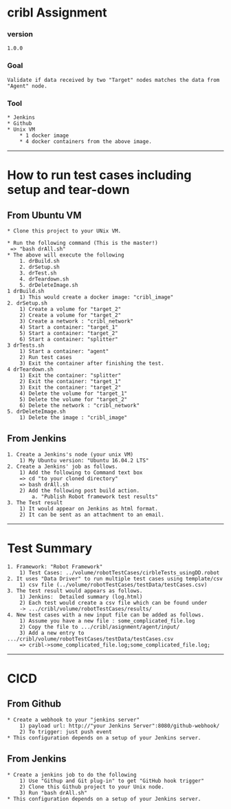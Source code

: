 # cribl Assignment
 

### version
    1.0.0

### Goal
    Validate if data received by two "Target" nodes matches the data from "Agent" node.

###  Tool
    * Jenkins
    * Github
    * Unix VM
        * 1 docker image
        * 4 docker containers from the above image.
---

# How to run test cases including setup and tear-down

## From Ubuntu VM
    * Clone this project to your UNix VM.
    
    * Run the following command (This is the master!)
     => "bash drAll.sh"
    * The above will execute the following
        1. drBuild.sh
        2. drSetup.sh
        3. drTest.sh
        4. drTeardown.sh
        5. drDeleteImage.sh
    1 drBuild.sh
        1) This would create a docker image: "cribl_image"
    2. drSetup.sh
        1) Create a volume for "target_2"
        2) Create a volume for "target_2"
        3) Create a network : "cribl_network"
        4) Start a container: "target_1"
        5) Start a container: "target_2"
        6) Start a container: "splitter"
    3 drTests.sh
        1) Start a container: "agent"
        2) Run test cases
        3) Exit the container after finishing the test.
    4 drTeardown.sh
        1) Exit the container: "splitter"
        2) Exit the container: "target_1"
        3) Exit the container: "target_2"
        4) Delete the volume for "target_1"
        5) Delete the volume for "target_2"
        6) Delete the network : "cribl_network"
    5. drDeleteImage.sh
        1) Delete the image : "cribl_image"
 
## From Jenkins
    1. Create a Jenkins's node (your unix VM)
        1) My Ubuntu version: "Ubuntu 16.04.2 LTS"
    2. Create a Jenkins' job as follows.
        1) Add the following to Command text box 
        => cd "to your cloned directory"
        => bash drAll.sh
        2) Add the following post build action.
            a. "Publish Robot framework test results"
    3. The Test result 
        1) It would appear on Jenkins as html format.
        2) It can be sent as an attachment to an email.

---

# Test Summary
    1. Framework: "Robot Framework"
        1) Test Cases: ../volume/robotTestCases/cirbleTests_usingDD.robot
    2. It uses "Data Driver" to run multiple test cases using template/csv
        1) csv file (../volume/robotTestCases/testData/testCases.csv)
    3. The test result would appears as follows.
        1) Jenkins:  Detailed summary (log.html)
        2) Each test would create a csv file which can be found under
        -> .../cribl/volume/robotTestCases/results/
    4. New test cases with a new input file can be added as follows.
        1) Assume you have a new file : some_complicated_file.log
        2) Copy the file to .../cribl/asignment/agent/input/
        3) Add a new entry to .../cribl/volume/robotTestCases/testData/testCases.csv
        => cribl->some_complicated_file.log;some_complicated_file.log;
        
     
---
#  CICD

## From Github
    * Create a webhook to your "jenkins server"
        1) payload url: http://"your Jenkins Server":8080/github-webhook/
        2) To trigger: just push event
    * This configuration depends on a setup of your Jenkins server.

## From Jenkins
    * Create a jenkins job to do the following
        1) Use "Githup and Git plug-in" to get "GitHub hook trigger"
        2) Clone this Github project to your Unix node.
        3) Run "bash drAll.sh"
    * This configuration depends on a setup of your Jenkins server.
     
   
    
    

